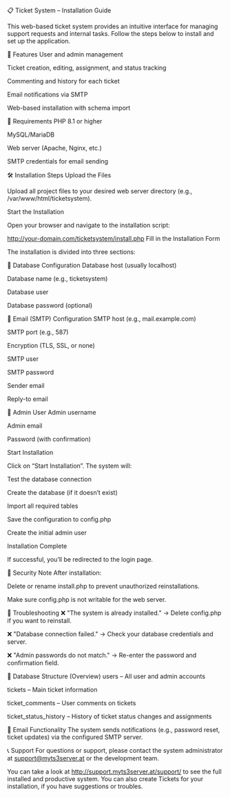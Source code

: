 📋 Ticket System – Installation Guide

This web-based ticket system provides an intuitive interface for managing support requests and internal tasks. Follow the steps below to install and set up the application.

🚀 Features
User and admin management

Ticket creation, editing, assignment, and status tracking

Commenting and history for each ticket

Email notifications via SMTP

Web-based installation with schema import

🧰 Requirements
PHP 8.1 or higher

MySQL/MariaDB

Web server (Apache, Nginx, etc.)

SMTP credentials for email sending

🛠️ Installation Steps
Upload the Files

Upload all project files to your desired web server directory (e.g., /var/www/html/ticketsystem).

Start the Installation

Open your browser and navigate to the installation script:

http://your-domain.com/ticketsystem/install.php
Fill in the Installation Form

The installation is divided into three sections:

📂 Database Configuration
Database host (usually localhost)

Database name (e.g., ticketsystem)

Database user

Database password (optional)

📧 Email (SMTP) Configuration
SMTP host (e.g., mail.example.com)

SMTP port (e.g., 587)

Encryption (TLS, SSL, or none)

SMTP user

SMTP password

Sender email

Reply-to email

👤 Admin User
Admin username

Admin email

Password (with confirmation)

Start Installation

Click on “Start Installation”. The system will:

Test the database connection

Create the database (if it doesn’t exist)

Import all required tables

Save the configuration to config.php

Create the initial admin user

Installation Complete

If successful, you’ll be redirected to the login page.

🔐 Security Note
After installation:

Delete or rename install.php to prevent unauthorized reinstallations.

Make sure config.php is not writable for the web server.

🔧 Troubleshooting
❌ "The system is already installed."
→ Delete config.php if you want to reinstall.

❌ "Database connection failed."
→ Check your database credentials and server.

❌ "Admin passwords do not match."
→ Re-enter the password and confirmation field.

📁 Database Structure (Overview)
users – All user and admin accounts

tickets – Main ticket information

ticket_comments – User comments on tickets

ticket_status_history – History of ticket status changes and assignments

📩 Email Functionality
The system sends notifications (e.g., password reset, ticket updates) via the configured SMTP server.

📞 Support
For questions or support, please contact the system administrator at support@myts3server.at or the development team.

You can take a look at http://support.myts3server.at/support/ to see the full installed and productive system. You can also create Tickets for your installation, if you have suggestions or troubles.
